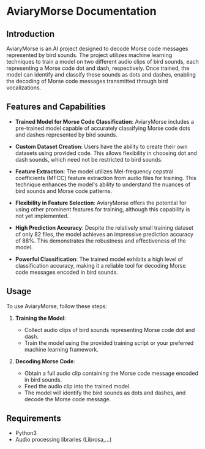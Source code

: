 # AviaryMorse Documentation

## Introduction
AviaryMorse is an AI project designed to decode Morse code messages represented by bird sounds. The project utilizes machine learning techniques to train a model on two different audio clips of bird sounds, each representing a Morse code dot and dash, respectively. Once trained, the model can identify and classify these sounds as dots and dashes, enabling the decoding of Morse code messages transmitted through bird vocalizations.

## Features and Capabilities

- **Trained Model for Morse Code Classification**: AviaryMorse includes a pre-trained model capable of accurately classifying Morse code dots and dashes represented by bird sounds.

- **Custom Dataset Creation**: Users have the ability to create their own datasets using provided code. This allows flexibility in choosing dot and dash sounds, which need not be restricted to bird sounds.

- **Feature Extraction**: The model utilizes Mel-frequency cepstral coefficients (MFCC) feature extraction from audio files for training. This technique enhances the model's ability to understand the nuances of bird sounds and Morse code patterns.

- **Flexibility in Feature Selection**: AviaryMorse offers the potential for using other prominent features for training, although this capability is not yet implemented.

- **High Prediction Accuracy**: Despite the relatively small training dataset of only 82 files, the model achieves an impressive prediction accuracy of 88%. This demonstrates the robustness and effectiveness of the model.

- **Powerful Classification**: The trained model exhibits a high level of classification accuracy, making it a reliable tool for decoding Morse code messages encoded in bird sounds.

## Usage
To use AviaryMorse, follow these steps:

1. **Training the Model**: 
   - Collect audio clips of bird sounds representing Morse code dot and dash.
   - Train the model using the provided training script or your preferred machine learning framework.

2. **Decoding Morse Code**:
   - Obtain a full audio clip containing the Morse code message encoded in bird sounds.
   - Feed the audio clip into the trained model.
   - The model will identify the bird sounds as dots and dashes, and decode the Morse code message.

## Requirements
- Python3
- Audio processing libraries (Librosa,...)

